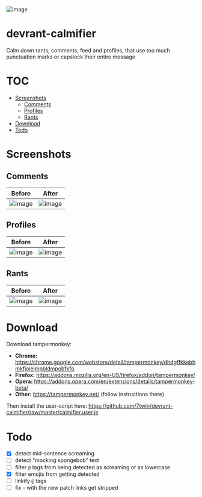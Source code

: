 ![image](https://user-images.githubusercontent.com/32747235/40332309-f734d0a4-5d53-11e8-98a7-af3d98e75e57.png)

# devrant-calmifier
Calm down rants, comments, feed and profiles, that use too much punctuation marks or capslock their entire message

# TOC

* [Screenshots](#screenshots)
  * [Comments](#comments)
  * [Profiles](#profiles)
  * [Rants](#rants)
* [Download](#download)
* [Todo](#todo)

# Screenshots

## Comments

Before | After
------ | -----
![image](https://user-images.githubusercontent.com/32747235/40331228-ed99ae56-5d4f-11e8-93a0-312512612aa2.png) | ![image](https://user-images.githubusercontent.com/32747235/40331201-d60e0b06-5d4f-11e8-85a5-3926670573f0.png)

## Profiles

Before | After
------ | -----
![image](https://user-images.githubusercontent.com/32747235/40331429-9f891b92-5d50-11e8-86bd-3012547b7c43.png) | ![image](https://user-images.githubusercontent.com/32747235/40331392-8440f0bc-5d50-11e8-8b4c-c4f6b428a97a.png)

## Rants

Before | After
------ | -----
![image](https://user-images.githubusercontent.com/32747235/40331516-ee3ab732-5d50-11e8-836a-1065fe3341ec.png) | ![image](https://user-images.githubusercontent.com/32747235/40331471-c6ac96e0-5d50-11e8-819b-98d36a7825ff.png)

# Download
Download tampermonkey:

* **Chrome:** https://chrome.google.com/webstore/detail/tampermonkey/dhdgffkkebhmkfjojejmpbldmpobfkfo
* **Firefox:** https://addons.mozilla.org/en-US/firefox/addon/tampermonkey/
* **Opera:** https://addons.opera.com/en/extensions/details/tampermonkey-beta/
* **Other:** https://tampermonkey.net/ (follow instructions there)

Then install the user-script here: https://github.com/7twin/devrant-calmifier/raw/master/calmifier.user.js

# Todo
* [X] detect mid-sentence screaming
* [ ] detect "mocking spongebob" text
* [ ] filter `@` tags from being detected as screaming or as lowercase
* [X] filter emojis from getting detected
* [ ] linkify `@` tags
* [ ] fix - with the new patch links get stripped

